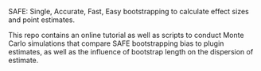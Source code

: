 SAFE: Single, Accurate, Fast, Easy bootstrapping to calculate effect sizes and point estimates.

This repo contains an online tutorial as well as scripts to conduct Monte Carlo simulations that compare SAFE bootstrapping bias to plugin estimates, as well as the influence of bootstrap length on the dispersion of estimate.
